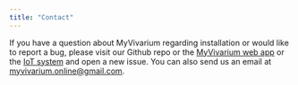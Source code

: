 ```yaml
---
title: "Contact"
---
```

If you have a question about MyVivarium regarding installation or would like to report a bug, please visit our Github repo or the [MyVivarium web app](https://github.com/myvivarium/MyVivarium) or the [IoT system](https://github.com/myvivarium/RPi-IoT) and open a new issue. You can also send us an email at myvivarium.online@gmail.com.
